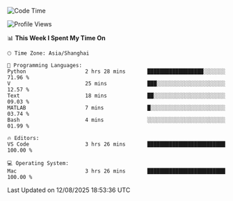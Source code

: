<!--START_SECTION:waka-->
![Code Time](http://img.shields.io/badge/Code%20Time-565%20hrs%2054%20mins-blue)

![Profile Views](http://img.shields.io/badge/Profile%20Views-0-blue)

📊 **This Week I Spent My Time On** 

```text
🕑︎ Time Zone: Asia/Shanghai

💬 Programming Languages: 
Python                   2 hrs 28 mins       ██████████████████░░░░░░░   71.96 % 
V                        25 mins             ███░░░░░░░░░░░░░░░░░░░░░░   12.57 % 
Text                     18 mins             ██░░░░░░░░░░░░░░░░░░░░░░░   09.03 % 
MATLAB                   7 mins              █░░░░░░░░░░░░░░░░░░░░░░░░   03.74 % 
Bash                     4 mins              ░░░░░░░░░░░░░░░░░░░░░░░░░   01.99 % 

🔥 Editors: 
VS Code                  3 hrs 26 mins       █████████████████████████   100.00 % 

💻 Operating System: 
Mac                      3 hrs 26 mins       █████████████████████████   100.00 % 
```


 Last Updated on 12/08/2025 18:53:36 UTC
<!--END_SECTION:waka-->
